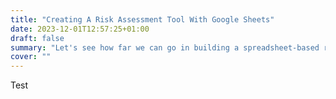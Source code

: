 ```yaml
---
title: "Creating A Risk Assessment Tool With Google Sheets"
date: 2023-12-01T12:57:25+01:00
draft: false
summary: "Let's see how far we can go in building a spreadsheet-based risk analysis tool."
cover: ""
---
```


Test
